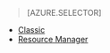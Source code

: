 > [AZURE.SELECTOR]
- [Classic](../articles/virtual-machines/virtual-machines-windows-classic-troubleshoot-deployment-new-vm.md)
- [Resource Manager](../articles/virtual-machines/virtual-machines-windows-troubleshoot-deployment-new-vm.md)


<!--HONumber=Oct16_HO2-->


